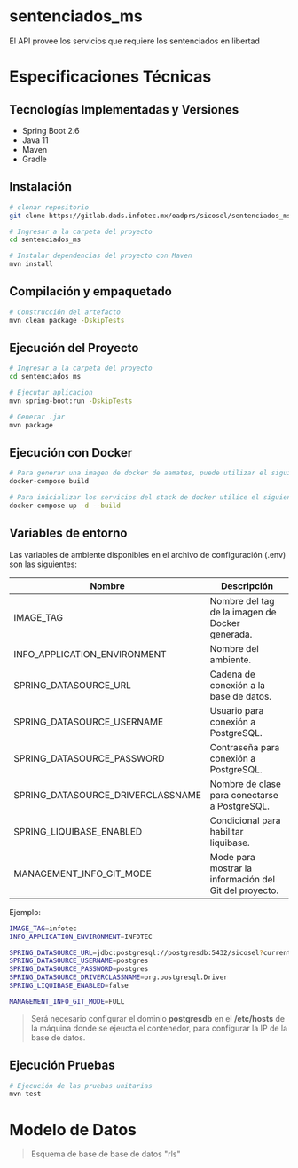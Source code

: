 # sentenciados_ms

El API provee los servicios que requiere los sentenciados en libertad

# Especificaciones Técnicas

## Tecnologías Implementadas y Versiones

- Spring Boot 2.6
- Java 11
- Maven
- Gradle

## Instalación

```bash
# clonar repositorio
git clone https://gitlab.dads.infotec.mx/oadprs/sicosel/sentenciados_ms.git

# Ingresar a la carpeta del proyecto
cd sentenciados_ms

# Instalar dependencias del proyecto con Maven
mvn install
```

## Compilación y empaquetado

```bash
# Construcción del artefacto
mvn clean package -DskipTests
```

## Ejecución del Proyecto

```bash
# Ingresar a la carpeta del proyecto
cd sentenciados_ms

# Ejecutar aplicacion
mvn spring-boot:run -DskipTests

# Generar .jar
mvn package
```

## Ejecución con Docker

```bash
# Para generar una imagen de docker de aamates, puede utilizar el siguiente comando:
docker-compose build

# Para inicializar los servicios del stack de docker utilice el siguiente comando:
docker-compose up -d --build

```

## Variables de entorno

Las variables de ambiente disponibles en el archivo de configuración (.env) son las siguientes:

| **Nombre**                        | **Descripción**                                        |
| --------------------------------- | ------------------------------------------------------ |
| IMAGE_TAG                         | Nombre del tag de la imagen de Docker generada.        |
| INFO_APPLICATION_ENVIRONMENT      | Nombre del ambiente.                                   |
| SPRING_DATASOURCE_URL             | Cadena de conexión a la base de datos.                 |
| SPRING_DATASOURCE_USERNAME        | Usuario para conexión a PostgreSQL.                    |
| SPRING_DATASOURCE_PASSWORD        | Contraseña para conexión a PostgreSQL.                 |
| SPRING_DATASOURCE_DRIVERCLASSNAME | Nombre de clase para conectarse a PostgreSQL.          |
| SPRING_LIQUIBASE_ENABLED          | Condicional para habilitar liquibase.                  |
| MANAGEMENT_INFO_GIT_MODE          | Mode para mostrar la información del Git del proyecto. |

Ejemplo:

```bash
IMAGE_TAG=infotec
INFO_APPLICATION_ENVIRONMENT=INFOTEC

SPRING_DATASOURCE_URL=jdbc:postgresql://postgresdb:5432/sicosel?currentSchema=rls
SPRING_DATASOURCE_USERNAME=postgres
SPRING_DATASOURCE_PASSWORD=postgres
SPRING_DATASOURCE_DRIVERCLASSNAME=org.postgresql.Driver
SPRING_LIQUIBASE_ENABLED=false

MANAGEMENT_INFO_GIT_MODE=FULL
```

> Será necesario configurar el dominio **postgresdb** en el **/etc/hosts** de la máquina donde se ejeucta el contenedor, para configurar la IP de la base de datos.

## Ejecución Pruebas

```bash
# Ejecución de las pruebas unitarias
mvn test
```

# Modelo de Datos

> Esquema de base de base de datos  "rls"

